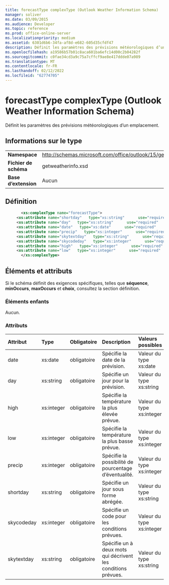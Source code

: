 ```yaml
---
title: forecastType complexType (Outlook Weather Information Schema)
manager: soliver
ms.date: 03/09/2015
ms.audience: Developer
ms.topic: reference
ms.prod: office-online-server
ms.localizationpriority: medium
ms.assetid: 6301d6b6-34fa-af8d-e682-605d35cfdf47
description: Définit les paramètres des prévisions météorologiques d’un emplacement.
ms.openlocfilehash: a19586b57b01c8aca601ba6efc14d00c2b04282f
ms.sourcegitcommit: c0fae34cd3a9c75a7cffcf9ae8e417ddde07a989
ms.translationtype: MT
ms.contentlocale: fr-FR
ms.lasthandoff: 02/12/2022
ms.locfileid: "62774705"
---
```

# <a name="forecasttype-complextype-outlook-weather-information-schema"></a>forecastType complexType (Outlook Weather Information Schema)

Définit les paramètres des prévisions météorologiques d’un emplacement.
  
## <a name="type-information"></a>Informations sur le type

|||
|:-----|:-----|
|**Namespace** <br/> |http://schemas.microsoft.com/office/outlook/15/getweatherinfo.xsd  <br/> |
|**Fichier de schéma** <br/> |getweatherinfo.xsd  <br/> |
|**Base d’extension** <br/> |Aucun  <br/> |
   
## <a name="definition"></a>Définition

```XML
       <xs:complexType name="forecastType">
     <xs:attribute name="shortday"   type="xs:string"      use="required"     />
     <xs:attribute name="day"   type="xs:string"      use="required"     />
     <xs:attribute name="date"   type="xs:date"      use="required"     />
     <xs:attribute name="precip"   type="xs:integer"      use="required"     />
     <xs:attribute name="skytextday"   type="xs:string"      use="required"     />
     <xs:attribute name="skycodeday"   type="xs:integer"      use="required"     />
     <xs:attribute name="high"   type="xs:integer"      use="required"     />
     <xs:attribute name="low"   type="xs:integer"      use="required"     />
       </xs:complexType>

```

## <a name="elements-and-attributes"></a>Éléments et attributs

Si le schéma définit des exigences spécifiques, telles que **séquence**, **minOccurs**, **maxOccurs** et **choix**, consultez la section définition. 
  
### <a name="child-elements"></a>Éléments enfants

Aucun.
  
### <a name="attributes"></a>Attributs

|**Attribut**|**Type**|**Obligatoire**|**Description**|**Valeurs possibles**|
|:-----|:-----|:-----|:-----|:-----|
|date  <br/> |xs:date  <br/> |obligatoire  <br/> |Spécifie la date de la prévision. |Valeur du type xs:date  <br/> |
|day  <br/> |xs:string  <br/> |obligatoire  <br/> |Spécifie un jour pour la prévision. |Valeur du type xs:string  <br/> |
|high  <br/> |xs:integer  <br/> |obligatoire  <br/> |Spécifie la température la plus élevée prévue. |Valeur du type xs:integer  <br/> |
|low  <br/> |xs:integer  <br/> |obligatoire  <br/> |Spécifie la température la plus basse prévue. |Valeur du type xs:integer  <br/> |
|precip  <br/> |xs:integer  <br/> |obligatoire  <br/> |Spécifie la possibilité de pourcentage d’éventualité. |Valeur du type xs:integer  <br/> |
|shortday  <br/> |xs:string  <br/> |obligatoire  <br/> |Spécifie un jour sous forme abrégée. |Valeur du type xs:string  <br/> |
|skycodeday  <br/> |xs:integer  <br/> |obligatoire  <br/> |Spécifie un code pour les conditions prévues. |Valeur du type xs:integer  <br/> |
|skytextday  <br/> |xs:string  <br/> |obligatoire  <br/> |Spécifie un à deux mots qui décrivent les conditions prévues. |Valeur du type xs:string  <br/> |
   

